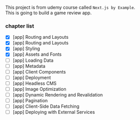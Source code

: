 This project is from udemy course called `Next.js by Example`. </br>
This is going to build a game review app.

### chapter list

- [x] [app] Routing and Layouts
- [x] [app] Routing and Layouts
- [x] [app] Styling
- [x] [app] Assets and Fonts
- [ ] [app] Loading Data
- [ ] [app] Metadata
- [ ] [app] Client Components
- [ ] [app] Deployment
- [ ] [app] Headless CMS
- [ ] [app] Image Optimization
- [ ] [app] Dynamic Rendering and Revalidation
- [ ] [app] Pagination
- [ ] [app] Client-Side Data Fetching
- [ ] [app] Deploying with External Services
